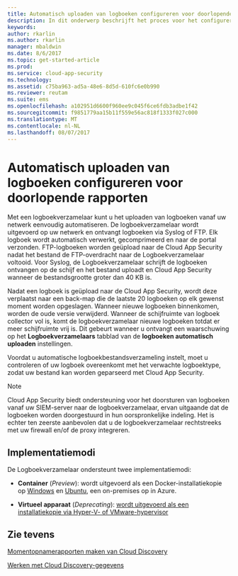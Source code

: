 ```yaml
---
title: Automatisch uploaden van logboeken configureren voor doorlopende rapporten | Microsoft Docs
description: In dit onderwerp beschrijft het proces voor het configureren van logboek automatisch uploaden voor continue rapporten in de Cloud App Security.
keywords: 
author: rkarlin
ms.author: rkarlin
manager: mbaldwin
ms.date: 8/6/2017
ms.topic: get-started-article
ms.prod: 
ms.service: cloud-app-security
ms.technology: 
ms.assetid: c75ba963-ad5a-48e6-8d5d-610fc6e0b990
ms.reviewer: reutam
ms.suite: ems
ms.openlocfilehash: a102951d6600f960ee9c045f6ce6fdb3adbe1f42
ms.sourcegitcommit: f9851779aa15b11f559e56ac818f1333f027c000
ms.translationtype: MT
ms.contentlocale: nl-NL
ms.lasthandoff: 08/07/2017
---
```

# <a name="configure-automatic-log-upload-for-continuous-reports"></a>Automatisch uploaden van logboeken configureren voor doorlopende rapporten


Met een logboekverzamelaar kunt u het uploaden van logboeken vanaf uw netwerk eenvoudig automatiseren. De logboekverzamelaar wordt uitgevoerd op uw netwerk en ontvangt logboeken via Syslog of FTP. Elk logboek wordt automatisch verwerkt, gecomprimeerd en naar de portal verzonden. FTP-logboeken worden geüpload naar de Cloud App Security nadat het bestand de FTP-overdracht naar de Logboekverzamelaar voltooid.  Voor Syslog, de Logboekverzamelaar schrijft de logboeken ontvangen op de schijf en het bestand uploadt en Cloud App Security wanneer de bestandsgrootte groter dan 40 KB is.

Nadat een logboek is geüpload naar de Cloud App Security, wordt deze verplaatst naar een back-map die de laatste 20 logboeken op elk gewenst moment worden opgeslagen. Wanneer nieuwe logboeken binnenkomen, worden de oude versie verwijderd. Wanneer de schijfruimte van logboek collector vol is, komt de logboekverzamelaar nieuwe logboeken totdat er meer schijfruimte vrij is. Dit gebeurt wanneer u ontvangt een waarschuwing op het **Logboekverzamelaars** tabblad van de **logboeken automatisch uploaden** instellingen.

Voordat u automatische logboekbestandsverzameling instelt, moet u controleren of uw logboek overeenkomt met het verwachte logboektype, zodat uw bestand kan worden geparseerd met Cloud App Security.

> [!NOTE]
> Cloud App Security biedt ondersteuning voor het doorsturen van logboeken vanaf uw SIEM-server naar de logboekverzamelaar, ervan uitgaande dat de logboeken worden doorgestuurd in hun oorspronkelijke indeling. Het is echter ten zeerste aanbevolen dat u de logboekverzamelaar rechtstreeks met uw firewall en/of de proxy integreren.

## <a name="deployment-modes"></a>Implementatiemodi

De Logboekverzamelaar ondersteunt twee implementatiemodi:

-   **Container** (*Preview*): wordt uitgevoerd als een Docker-installatiekopie op [Windows](discovery-docker-windows.md) en [Ubuntu](discovery-docker-ubuntu.md), een on-premises op in Azure. 



-   **Virtueel apparaat** (*Deprecating*): [wordt uitgevoerd als een installatiekopie via Hyper-V- of VMware-hypervisor](configure-automatic-log-upload-for-continuous-reports.md)




## <a name="see-also"></a>Zie tevens
 
[Momentopnamerapporten maken van Cloud Discovery](create-snapshot-cloud-discovery-reports.md)

[Werken met Cloud Discovery-gegevens](working-with-cloud-discovery-data.md)

